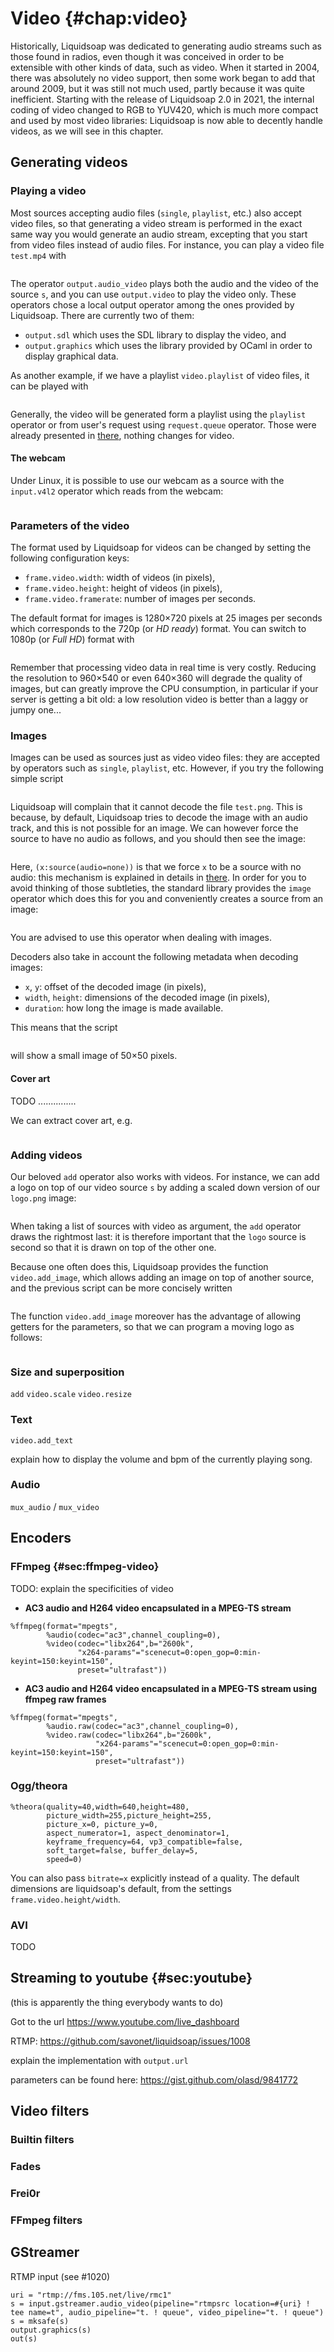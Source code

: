 Video {#chap:video}
=====

Historically, Liquidsoap was dedicated to generating audio streams such as those
found in radios, even though it was conceived in order to be extensible with
other kinds of data, such as video. When it started in 2004, there was
absolutely no video support, then some work began to add that around 2009, but
it was still not much used, partly because it was quite inefficient. Starting
with the release of Liquidsoap 2.0 in 2021, the internal coding of video changed
to RGB to YUV420, which is much more compact and used by most video libraries:
Liquidsoap is now able to decently handle videos, as we will see in this
chapter.

Generating videos
-----------------

### Playing a video

Most sources accepting audio files (`single`, `playlist`, etc.) also accept
video files, so that generating a video stream is performed in the exact same
way you would generate an audio stream, excepting that you start from video
files instead of audio files. For instance, you can play a video file `test.mp4`
with

```{.liquidsoap include="liq/play-video.liq" from=1}
```

The operator `output.audio_video` plays both the audio and the video of the
source `s`, and you can use `output.video` to play the video only. These
operators chose a local output operator among the ones provided by
Liquidsoap. There are currently two of them:

- `output.sdl` which uses the SDL library to display the video, and
- `output.graphics` which uses the library provided by OCaml in order to display
  graphical data.

As another example, if we have a playlist `video.playlist` of video files, it
can be played with

```{.liquidsoap include="liq/play-video2.liq" from=1}
```

Generally, the video will be generated form a playlist using the `playlist`
operator or from user's request using `request.queue` operator. Those were
already presented in [there](#sec:inputs), nothing changes for video.

#### The webcam

Under Linux, it is possible to use our webcam as a source with the `input.v4l2`
operator which reads from the webcam:

```{.liquidsoap include="liq/v4l2.liq" from=1}
```

### Parameters of the video

The format used by Liquidsoap for videos can be changed by setting the following
configuration keys:

- `frame.video.width`: width of videos (in pixels),
- `frame.video.height`: height of videos (in pixels),
- `frame.video.framerate`: number of images per seconds.

The default format for images is 1280×720 pixels at 25 images per seconds which
corresponds to the 720p (or _HD ready_) format. You can switch to 1080p (or
_Full HD_) format with

```{.liquidsaop include="liq/full-hd.liq"}
```

Remember that processing video data in real time is very costly. Reducing the
resolution to 960×540 or even 640×360 will degrade the quality of images, but
can greatly improve the CPU consumption, in particular if your server is getting
a bit old: a low resolution video is better than a laggy or jumpy one...

### Images

Images can be used as sources just as video video files: they are accepted by
operators such as `single`, `playlist`, etc. However, if you try the following
simple script

```{.liquidsoap include="liq/image.liq" from=1}
```

Liquidsoap will complain that it cannot decode the file `test.png`. This is
because, by default, Liquidsoap tries to decode the image with an audio track,
and this is not possible for an image. We can however force the source to have
no audio as follows, and you should then see the image:

```{.liquidsoap include="liq/image2.liq" from=1}
```

Here, `(x:source(audio=none))` is that we force `x` to be a source with no
audio: this mechanism is explained in details in [there](#sec:source-type). In
order for you to avoid thinking of those subtleties, the standard library
provides the `image` operator which does this for you and conveniently creates a
source from an image:

```{.liquidsoap include="liq/image3.liq" from=1}
```

You are advised to use this operator when dealing with images.

Decoders also take in account the following metadata when decoding images:

- `x`, `y`: offset of the decoded image (in pixels),
- `width`, `height`: dimensions of the decoded image (in pixels),
- `duration`: how long the image is made available.

This means that the script

```{.liquidsoap include="liq/image4.liq" from=1}
```

will show a small image of 50×50 pixels.

#### Cover art

TODO ...............

We can extract cover art, e.g.

```{.liquidsoap include="liq/cover.liq"}
```


### Adding videos

Our beloved `add` operator also works with videos. For instance, we can add a
logo on top of our video source `s` by adding a scaled down version of our
`logo.png` image:

```{.liquidsoap include="liq/add-videos.liq" from=1}
```

When taking a list of sources with video as argument, the `add` operator draws
the rightmost last: it is therefore important that the `logo` source is second
so that it is drawn on top of the other one.

Because one often does this, Liquidsoap provides the function `video.add_image`,
which allows adding an image on top of another source, and the previous script
can be more concisely written

```{.liquidsoap include="liq/add-videos2.liq" from=1}
```

The function `video.add_image` moreover has the advantage of allowing getters
for the parameters, so that we can program a moving logo as follows:

```{.liquidsoap include="liq/add-videos3.liq" from=1}
```

### Size and superposition

`add` `video.scale` `video.resize`

### Text

`video.add_text`

explain how to display the volume and bpm of the currently playing song.

### Audio

`mux_audio` / `mux_video`

Encoders
--------

### FFmpeg {#sec:ffmpeg-video}

TODO: explain the specificities of video

* **AC3 audio and H264 video encapsulated in a MPEG-TS stream**
```liquidsoap
%ffmpeg(format="mpegts",
        %audio(codec="ac3",channel_coupling=0),
        %video(codec="libx264",b="2600k",
               "x264-params"="scenecut=0:open_gop=0:min-keyint=150:keyint=150",
               preset="ultrafast"))
```

* **AC3 audio and H264 video encapsulated in a MPEG-TS stream using ffmpeg raw frames**
```liquidsoap
%ffmpeg(format="mpegts",
        %audio.raw(codec="ac3",channel_coupling=0),
        %video.raw(codec="libx264",b="2600k",
                   "x264-params"="scenecut=0:open_gop=0:min-keyint=150:keyint=150",
                   preset="ultrafast"))
```


### Ogg/theora

```liquidsoap
%theora(quality=40,width=640,height=480,
        picture_width=255,picture_height=255,
        picture_x=0, picture_y=0,
        aspect_numerator=1, aspect_denominator=1,
        keyframe_frequency=64, vp3_compatible=false,
        soft_target=false, buffer_delay=5,
        speed=0)
```

You can also pass `bitrate=x` explicitly instead of a quality.
The default dimensions are liquidsoap's default,
from the settings `frame.video.height/width`.

### AVI

TODO

Streaming to youtube {#sec:youtube}
--------------------

(this is apparently the thing everybody wants to do)

Got to the url <https://www.youtube.com/live_dashboard>

RTMP: <https://github.com/savonet/liquidsoap/issues/1008>

explain the implementation with `output.url`

parameters can be found here: <https://gist.github.com/olasd/9841772>

Video filters
-------------

### Builtin filters

### Fades

### Frei0r

### FFmpeg filters

GStreamer
---------

RTMP input (see #1020)

```liquidsoap
uri = "rtmp://fms.105.net/live/rmc1"
s = input.gstreamer.audio_video(pipeline="rtmpsrc location=#{uri} ! tee name=t", audio_pipeline="t. ! queue", video_pipeline="t. ! queue")
s = mksafe(s)
output.graphics(s)
out(s)
```

